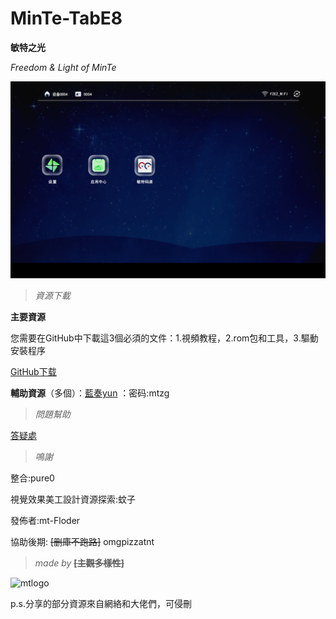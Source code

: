 # MinTe-TabE8

**敏特之光**

*Freedom &amp; Light of MinTe*

![效果預覽](https://github.com/MTfloder/MinTe-TabE8/blob/main/%E6%95%8F%E7%89%B9%E6%A1%8C%E9%9D%A27.0_%E6%97%A0%E5%AF%BC%E8%88%AA.png)

> *資源下載*

**主要資源**

您需要在GitHub中下載這3個必須的文件：1.視頻教程，2.rom包和工具，3.驅動安裝程序

[GitHub下载](https://github.com/MTfloder/MinTe-TabE8/releases)

**輔助資源**（多個）：[藍奏yun](https://wws.lanzoui.com/b026il7uf) ：密码:mtzg

> *問題幫助*

[答疑處](https://github.com/MTfloder/MinTe-TabE8/issues)

> *鳴謝*

整合:pure0

視覺效果美工設計資源探索:蚊子

發佈者:mt-Floder

協助後期: ~~[删庫不跑路]~~ omgpizzatnt

> *made by* **~~[主觀多樣性]~~**

![mtlogo](https://github.com/MTfloder/DimensionNoQuit/blob/main/181ef1e6899666bd.png)

p.s.分享的部分資源來自網絡和大佬們，可侵刪
